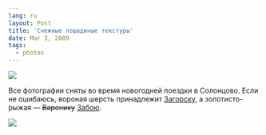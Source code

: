 ```yaml
---
lang: ru
layout: Post
title: 'Снежные лошадиные текстуры'
date: Mar 3, 2009
tags:
  - photos
---
```


![](photo://2009-01-08_5D_1746_Artem_Sapegin)

Все фотографии сняты во время новогодней поездки в Солонцово. Если не ошибаюсь, вороная шерсть принадлежит [Загорску](http://solontsovo-horse.ru/horses/zagorsk.html 'Вороной мерин Загорск'), а золотисто-рыжая — ~~Варенику~~ [Забою](http://solontsovo-horse.ru/horses/zaboy.html 'Золотисто-рыжий мерин Забой').

<!--more-->

![](/images/blog/2009-01-07-5D-1394-Artem-Sapegin.jpg)
